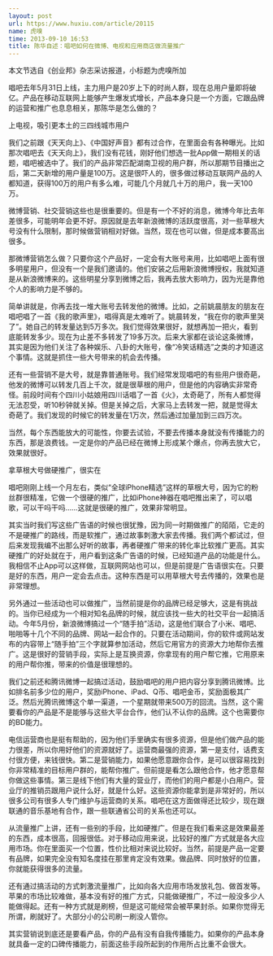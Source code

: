 ```yaml
---
layout: post
url: https://www.huxiu.com/article/20115
name: 虎嗅
time: 2013-09-10 16:53
title: 陈华自述：唱吧如何在微博、电视和应用商店做流量推广
---
```

本文节选自《创业邦》杂志采访报道，小标题为虎嗅所加

唱吧去年5月31日上线，主力用户是20岁上下的时尚人群，现在总用户量即将破亿。产品在移动互联网上能够产生爆发式增长，产品本身只是一个方面，它跟品牌的运营和推广也息息相关，那陈华是怎么做的？

上电视，吸引更本土的三四线城市用户

我们之前跟《天天向上》、《中国好声音》都有过合作，在里面会有各种曝光。比如那次唱吧去《天天向上》，我们没有花钱，刚好他们想选一批App做一期相关的话题，唱吧被选中了。我们的产品非常匹配湖南卫视的用户群，所以那期节目播出之后，第二天新增的用户量是100万。这是很吓人的，很多做过移动互联网产品的人都知道，获得100万的用户有多么难，可能几个月就几十万的用户，我一天100万。

微博营销、社交营销这些也是很重要的。但是有一个不好的消息，微博今年比去年差很多，可能明年会更不好。原因就是去年新浪微博的活跃度很高，对一些草根大号没有什么限制，那时候做营销相对好做。当然，现在也可以做，但是成本要高出很多。

那微博营销怎么做？只要你这个产品好，一定会有大账号来用，比如唱吧上面有很多明星用户，但没有一个是我们邀请的。他们安装之后用新浪微博授权，我就知道是从新浪微博来的。这些明星分享到微博之后，我再去放大影响力，因为光是靠他个人的影响力是不够的。

简单讲就是，你再去找一堆大账号去转发他的微博。比如，之前姚晨朋友的朋友在唱吧唱了一首《我的歌声里》，唱得真是太难听了。姚晨转发，“我在你的歌声里哭了”。她自己的转发量达到5万多次。我们觉得效果很好，就想再加一把火，看到底能转发多少。现在为止差不多转发了19多万次。后来大家都在谈论这条微博，其实是因为他们关注了各种娱乐、八卦的大账号，像“冷笑话精选”之类的才知道这个事情。这就是抓住一些大号带来的机会去传播。

还有一些营销不是大号，就是靠普通账号。我们经常发现唱吧的有些用户很奇葩，他发的微博可以转发几百上千次，就是很草根的用户，但是他的内容确实非常奇怪。前段时间有个四川小姑娘用四川话唱了一首《火》，太奇葩了，所有人都觉得无法忍受，听10秒钟就关掉。但是关掉之后，大家马上去转发一把，就是觉得太奇葩了。我们发现的时候它的转发量在1万次，然后通过加量加到三四万次。

当然，每个东西能放大的可能性，你要去试验，不要去传播本身就没有传播能力的东西，那是浪费钱。一定是你的产品已经在微博上形成某个爆点，你再去放大它，效果就很好。

拿草根大号做硬推广，很实在

唱吧刚刚上线一个月左右，类似“全球iPhone精选”这样的草根大号，因为它的粉丝群很精准，它做一个很硬的推广，比如iPhone神器在唱吧推出来了，可以唱歌，可以干吗干吗……这就是很硬的推广，效果非常明显。

其实当时我们写这些广告语的时候也很犹豫，因为同一时期做推广的陌陌，它走的不是硬推广的路线，而是软推广，通过故事刺激大家去传播。我们两个都试过，但后来发现我编不出那么好听的故事，再者硬推广带来的转化率比软推广更高。其实硬推广的好处就在于，用户看到这条广告语的时候，已经知道产品的功能是什么。我相信不止App可以这样做，互联网网站也可以，但是前提是广告语很实在。只要是好的东西，用户一定会去点击。这种东西是可以用草根大号去传播的，效果也是非常理想。

另外通过一些活动也可以做推广，当然前提是你的品牌已经足够大，这是有挑战的。当你已经成为一个相对知名品牌的时候，就应该找一些大的社交平台一起搞活动。今年5月份，新浪微博搞过一个“随手拍”活动，这是他们联合了小米、唱吧、啪啪等十几个不同的品牌、网站一起合作的。只要在活动期间，你的软件或网站发布的内容带上“随手拍”三个字就算参加活动，然后它用官方的资源大力地帮你去推广。这是很好的营销手段，实际上是互换资源，你拿现有的用户帮它推，它用原来的用户帮你推，带来的价值是很理想的。

我们之前还和腾讯微博一起搞过活动，鼓励唱吧的用户把内容分享到腾讯微博。比如排名前多少位的用户，奖励iPhone、iPad、Q币、唱吧金币，奖励面极其广泛。然后光腾讯微博这个单一渠道，一个星期就带来500万的回流。当然，这个需要看你的产品是不是能够与这些大平台合作，他们认不认你的品牌。这个也需要你的BD能力。

电信运营商也是挺有帮助的，因为他们手里确实有很多资源，但是他们做产品的能力很差，所以你用好他们的资源就好了。运营商最强的资源，第一是支付，话费支付很方便，来钱很快。第二是营销能力，如果他愿意跟你合作，是可以很容易找到你非常精准的目标用户群的，能帮你推广。但前提是看怎么跟他合作，他才愿意帮你做这些事情。第三是线下他们有大量的营业厅，而他们的用户都是小白用户。营业厅的推销员跟用户说什么好，就是什么好。这些资源你能拿到是非常好的，所以很多公司有很多人专门维护与运营商的关系。唱吧在这方面做得还比较少，现在跟联通的音乐基地有合作，跟一些联通省公司的关系也还可以。

从流量推广上讲，还有一些别的手段，比如硬推广。但是在我们看来这是效果最差的东西，成本很高，回报很低。对于移动应用来说，比较好的推广方式就是各大应用市场。你在里面买一个位置，性价比相对来说比较好。当然，前提是产品一定要有品牌，如果完全没有知名度挂在那里肯定没有效果。做品牌、同时放好的位置，你就能获得很多的流量。

还有通过搞活动的方式刺激流量推广，比如向各大应用市场发放礼包、做首发等。苹果的市场比较难做，基本没有好的推广方式，只能做硬推广，不过一般没多少人能做得起。还有一种方式就是刷榜，但是这可能经常会被苹果封杀。如果你觉得无所谓，刷就好了。大部分小的公司刷一刷没人管你。

其实营销说到底还是要看产品，你的产品有没有自我传播能力。如果你的产品本身就具备一定的口碑传播能力，前面这些手段所起到的作用所占比重不会很大。


